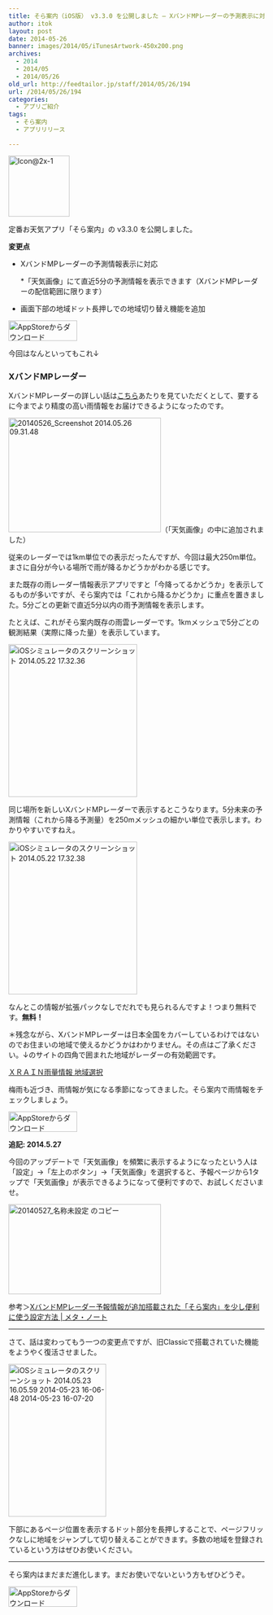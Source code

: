 ```yaml
---
title: そら案内（iOS版） v3.3.0 を公開しました – XバンドMPレーダーの予測表示に対応！
author: itok
layout: post
date: 2014-05-26
banner: images/2014/05/iTunesArtwork-450x200.png
archives:
  - 2014
  - 2014/05
  - 2014/05/26
old_url: http://feedtailor.jp/staff/2014/05/26/194
url: /2014/05/26/194
categories:
  - アプリご紹介
tags:
  - そら案内
  - アプリリリース

---
```

<a href="https://itunes.apple.com/jp/app/id599856811" target=_blank><img src="/images/2014/05/19b3eee70366dac93faf64e64d75a72e.png" alt="Icon@2x-1" width="120" height="120" class="alignnone size-full wp-image-117" /></a>

定番お天気アプリ「そら案内」の v3.3.0 を公開しました。

**変更点**

  * XバンドMPレーダーの予測情報表示に対応
  
    *「天気画像」にて直近5分の予測情報を表示できます（XバンドMPレーダーの配信範囲に限ります）
  * 画面下部の地域ドット長押しでの地域切り替え機能を追加

<a href="https://itunes.apple.com/jp/app/id599856811" target=_blank><img src="/images/2014/04/Download_on_the_App_Store_Badge_JP_135x40_1004.png" alt="AppStoreからダウンロード" width="135" height="40" class="alignnone size-full wp-image-58" /></a>

今回はなんといってもこれ↓

### XバンドMPレーダー

XバンドMPレーダーの詳しい話は<a href="http://www.mlit.go.jp/river/gijutsu/gijutsukaihatsu/xband/haisin.html" target="_blank" title="新型高性能レーダ（ＸバンドＭＰレーダ）の降雨観測情報（ＷＥＢ画像）の一般配信について: 国土交通省">こちら</a>あたりを見ていただくとして、要するに今までより精度の高い雨情報をお届けできるようになったのです。

[<img src="/images/2014/05/20140526_Screenshot-2014.05.26-09.31.48-300x225.png" alt="20140526_Screenshot 2014.05.26 09.31.48" width="300" height="225" class="alignnone size-medium wp-image-205" />](/images/2014/05/20140526_Screenshot-2014.05.26-09.31.48.png)（「天気画像」の中に追加されました）

従来のレーダーでは1km単位での表示だったんですが、今回は最大250m単位。まさに自分が今いる場所で雨が降るかどうかがわかる感じです。

また既存の雨レーダー情報表示アプリですと「今降ってるかどうか」を表示してるものが多いですが、そら案内では「これから降るかどうか」に重点を置きました。5分ごとの更新で直近5分以内の雨予測情報を表示します。

たとえば、これがそら案内既存の雨雲レーダーです。1kmメッシュで5分ごとの観測結果（実際に降った量）を表示しています。

[<img src="/images/2014/05/433863f07844c0648392db87b6a859d1-253x300.png" alt="iOSシミュレータのスクリーンショット 2014.05.22 17.32.36" width="253" height="300" class="alignnone size-medium wp-image-197" />](/images/2014/05/433863f07844c0648392db87b6a859d1.png)

同じ場所を新しいXバンドMPレーダーで表示するとこうなります。5分未来の予測情報（これから降る予測量）を250mメッシュの細かい単位で表示します。わかりやすいですねえ。

[<img src="/images/2014/05/136934292c91ec525cc482e929b53746-253x300.png" alt="iOSシミュレータのスクリーンショット 2014.05.22 17.32.38" width="253" height="300" class="alignnone size-medium wp-image-198" />](/images/2014/05/136934292c91ec525cc482e929b53746.png)

なんとこの情報が拡張パックなしでだれでも見られるんですよ！つまり無料です。**無料！**

＊残念ながら、XバンドMPレーダーは日本全国をカバーしているわけではないのでお住まいの地域で使えるかどうかはわかりません。その点はご了承ください。↓のサイトの四角で囲まれた地域がレーダーの有効範囲です。

<a href="http://www.river.go.jp/xbandradar/index.html" target="_blank">ＸＲＡＩＮ雨量情報 地域選択</a>

梅雨も近づき、雨情報が気になる季節になってきました。そら案内で雨情報をチェックしましょう。

<a href="https://itunes.apple.com/jp/app/id599856811" target=_blank><img src="/images/2014/04/Download_on_the_App_Store_Badge_JP_135x40_1004.png" alt="AppStoreからダウンロード" width="135" height="40" class="alignnone size-full wp-image-58" /></a>

**追記: 2014.5.27**

今回のアップデートで「天気画像」を頻繁に表示するようになったという人は「設定」→「左上のボタン」→「天気画像」を選択すると、予報ページから1タップで「天気画像」が表示できるようになって便利ですので、お試しくださいませ。

[<img src="/images/2014/05/31b48dfafbe3142aa0ab44cf7c331aa8-300x177.png" alt="20140527_名称未設定 のコピー" width="300" height="177" class="alignnone size-medium wp-image-212" />](/images/2014/05/31b48dfafbe3142aa0ab44cf7c331aa8.png)

参考＞<a href="http://note.meta-glamour.com/2014/05/27/xバンドmpレーダー予報情報搭載のそら案内/" target="_blank">XバンドMPレーダー予報情報が追加搭載された「そら案内」を少し便利に使う設定方法 | メタ・ノート</a>

* * *

さて、話は変わってもう一つの変更点ですが、旧Classicで搭載されていた機能をようやく復活させました。

[<img src="/images/2014/05/7f373e549fa953211880b193aea68c5f-192x300.jpg" alt="iOSシミュレータのスクリーンショット 2014.05.23 16.05.59 2014-05-23 16-06-48 2014-05-23 16-07-20" width="192" height="300" class="alignnone size-medium wp-image-195" />](/images/2014/05/7f373e549fa953211880b193aea68c5f.jpg)

下部にあるページ位置を表示するドット部分を長押しすることで、ページフリックなしに地域をジャンプして切り替えることができます。多数の地域を登録されているという方はぜひお使いください。

* * *

そら案内はまだまだ進化します。まだお使いでないという方もぜひどうぞ。

<a href="https://itunes.apple.com/jp/app/id599856811" target=_blank><img src="/images/2014/04/Download_on_the_App_Store_Badge_JP_135x40_1004.png" alt="AppStoreからダウンロード" width="135" height="40" class="alignnone size-full wp-image-58" /></a>